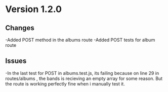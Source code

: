 # Version 1.2.0

## Changes

-Added POST method in the albums route
-Added POST tests for album route

## Issues

-In the last test for POST in albums.test.js, its failing because on line 29 in routes/albums , the bands is recieving an empty array for some reason. But the route is working perfectly fine when i manually test it.